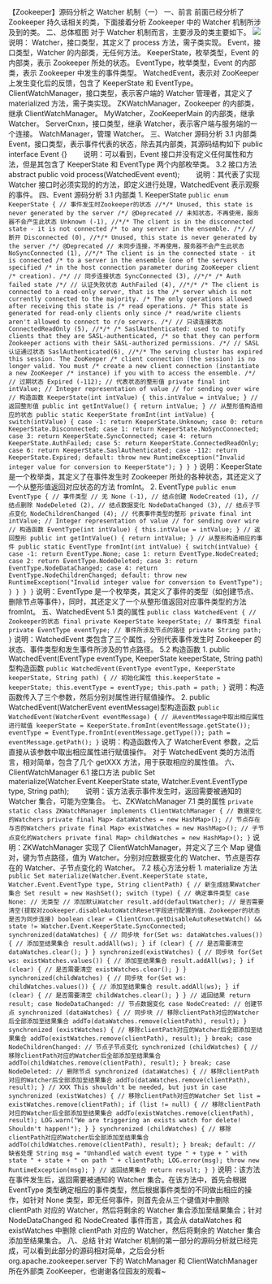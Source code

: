 【Zookeeper】源码分析之 Watcher 机制（一） 一、前言 前面已经分析了 Zookeeper 持久话相关的类，下面接着分析 Zookeeper 中的 Watcher 机制所涉及到的类。 二、总体框图 对于 Watcher 机制而言，主要涉及的类主要如下。 ![](https://images2015.cnblogs.com/blog/616953/201701/616953-20170115160511635-533910072.png) 说明： Watcher，接口类型，其定义了 process 方法，需子类实现。 Event，接口类型，Watcher 的内部类，无任何方法。 KeeperState，枚举类型，Event 的内部类，表示 Zookeeper 所处的状态。 EventType，枚举类型，Event 的内部类，表示 Zookeeper 中发生的事件类型。 WatchedEvent，表示对 ZooKeeper 上发生变化后的反馈，包含了 KeeperState 和 EventType。 ClientWatchManager，接口类型，表示客户端的 Watcher 管理者，其定义了 materialized 方法，需子类实现。 ZKWatchManager，Zookeeper 的内部类，继承 ClientWatchManager。 MyWatcher，ZooKeeperMain 的内部类，继承 Watcher。 ServerCnxn，接口类型，继承 Watcher，表示客户端与服务端的一个连接。 WatchManager，管理 Watcher。 三、Watcher 源码分析 3.1 内部类 Event，接口类型，表示事件代表的状态，除去其内部类，其源码结构如下 public interface Event {} 　　说明：可以看到，Event 接口并没有定义任何属性和方法，但是其包含了 KeeperState 和 EventType 两个内部枚举类。 3.2 接口方法 abstract public void process(WatchedEvent event); 　　说明：其代表了实现 Watcher 接口时必须实现的的方法，即定义进行处理，WatchedEvent 表示观察的事件。 四、Event 源码分析 3.1 内部类 1. KeeperState `public enum KeeperState { // 事件发生时Zookeeper的状态 //*/* Unused, this state is never generated by the server /*/ @Deprecated // 未知状态，不再使用，服务器不会产生此状态 Unknown (-1), //*/* The client is in the disconnected state - it is not connected /* to any server in the ensemble. /*/ // 断开 Disconnected (0), //*/* Unused, this state is never generated by the server /*/ @Deprecated // 未同步连接，不再使用，服务器不会产生此状态 NoSyncConnected (1), //*/* The client is in the connected state - it is connected /* to a server in the ensemble (one of the servers specified /* in the host connection parameter during ZooKeeper client /* creation). /*/ // 同步连接状态 SyncConnected (3), //*/* /* Auth failed state /*/ // 认证失败状态 AuthFailed (4), //*/* /* The client is connected to a read-only server, that is the /* server which is not currently connected to the majority. /* The only operations allowed after receiving this state is /* read operations. /* This state is generated for read-only clients only since /* read/write clients aren't allowed to connect to r/o servers. /*/ // 只读连接状态 ConnectedReadOnly (5), //*/* /* SaslAuthenticated: used to notify clients that they are SASL-authenticated, /* so that they can perform Zookeeper actions with their SASL-authorized permissions. /*/ // SASL认证通过状态 SaslAuthenticated(6), //*/* The serving cluster has expired this session. The ZooKeeper /* client connection (the session) is no longer valid. You must /* create a new client connection (instantiate a new ZooKeeper /* instance) if you with to access the ensemble. /*/ // 过期状态 Expired (-112); // 代表状态的整形值 private final int intValue; // Integer representation of value // for sending over wire // 构造函数 KeeperState(int intValue) { this.intValue = intValue; } // 返回整形值 public int getIntValue() { return intValue; } // 从整形值构造相应的状态 public static KeeperState fromInt(int intValue) { switch(intValue) { case -1: return KeeperState.Unknown; case 0: return KeeperState.Disconnected; case 1: return KeeperState.NoSyncConnected; case 3: return KeeperState.SyncConnected; case 4: return KeeperState.AuthFailed; case 5: return KeeperState.ConnectedReadOnly; case 6: return KeeperState.SaslAuthenticated; case -112: return KeeperState.Expired; default: throw new RuntimeException("Invalid integer value for conversion to KeeperState"); } } }` 说明：KeeperState 是一个枚举类，其定义了在事件发生时 Zookeeper 所处的各种状态，其还定义了一个从整形值返回对应状态的方法 fromInt。 2. EventType `public enum EventType { // 事件类型 // 无 None (-1), // 结点创建 NodeCreated (1), // 结点删除 NodeDeleted (2), // 结点数据变化 NodeDataChanged (3), // 结点子节点变化 NodeChildrenChanged (4); // 代表事件类型的整形 private final int intValue; // Integer representation of value // for sending over wire // 构造函数 EventType(int intValue) { this.intValue = intValue; } // 返回整形 public int getIntValue() { return intValue; } // 从整形构造相应的事件 public static EventType fromInt(int intValue) { switch(intValue) { case -1: return EventType.None; case 1: return EventType.NodeCreated; case 2: return EventType.NodeDeleted; case 3: return EventType.NodeDataChanged; case 4: return EventType.NodeChildrenChanged; default: throw new RuntimeException("Invalid integer value for conversion to EventType"); } } } }` 说明：EventType 是一个枚举类，其定义了事件的类型（如创建节点、删除节点等事件），同时，其还定义了一个从整形值返回对应事件类型的方法 fromInt。 五、WatchedEvent 5.1 类的属性 `public class WatchedEvent { // Zookeeper的状态 final private KeeperState keeperState; // 事件类型 final private EventType eventType; // 事件所涉及节点的路径 private String path; }` 说明：WatchedEvent 类包含了三个属性，分别代表事件发生时 Zookeeper 的状态、事件类型和发生事件所涉及的节点路径。 5.2 构造函数 1. public WatchedEvent(EventType eventType, KeeperState keeperState, String path)型构造函数 `public WatchedEvent(EventType eventType, KeeperState keeperState, String path) { // 初始化属性 this.keeperState = keeperState; this.eventType = eventType; this.path = path; }` 说明：构造函数传入了三个参数，然后分别对属性进行赋值操作。 2. public WatchedEvent(WatcherEvent eventMessage)型构造函数 `public WatchedEvent(WatcherEvent eventMessage) { // 从eventMessage中取出相应属性进行赋值 keeperState = KeeperState.fromInt(eventMessage.getState()); eventType = EventType.fromInt(eventMessage.getType()); path = eventMessage.getPath(); }` 说明：构造函数传入了 WatcherEvent 参数，之后直接从该参数中取出相应属性进行赋值操作。 对于 WatchedEvent 类的方法而言，相对简单，包含了几个 getXXX 方法，用于获取相应的属性值。 六、ClientWatchManager 6.1 接口方法 public Set materialize(Watcher.Event.KeeperState state, Watcher.Event.EventType type, String path); 　　说明：该方法表示事件发生时，返回需要被通知的 Watcher 集合，可能为空集合。 七、ZKWatchManager 7.1 类的属性 `private static class ZKWatchManager implements ClientWatchManager { // 数据变化的Watchers private final Map> dataWatches = new HashMap>(); // 节点存在与否的Watchers private final Map> existWatches = new HashMap>(); // 子节点变化的Watchers private final Map> childWatches = new HashMap>(); }` 说明：ZKWatchManager 实现了 ClientWatchManager，并定义了三个 Map 键值对，键为节点路径，值为 Watcher。分别对应数据变化的 Watcher、节点是否存在的 Watcher、子节点变化的 Watcher。 7.2 核心方法分析 1. materialize 方法 `public Set materialize(Watcher.Event.KeeperState state, Watcher.Event.EventType type, String clientPath) { // 新生成结果Watcher集合 Set result = new HashSet(); switch (type) { // 确定事件类型 case None: // 无类型 // 添加默认Watcher result.add(defaultWatcher); // 是否需要清空(提取对zookeeper.disableAutoWatchReset字段进行配置的值、Zookeeper的状态是否为同步连接) boolean clear = ClientCnxn.getDisableAutoResetWatch() && state != Watcher.Event.KeeperState.SyncConnected; synchronized(dataWatches) { // 同步块 for(Set ws: dataWatches.values()) { // 添加至结果集合 result.addAll(ws); } if (clear) { // 是否需要清空 dataWatches.clear(); } } synchronized(existWatches) { // 同步块 for(Set ws: existWatches.values()) { // 添加至结果集合 result.addAll(ws); } if (clear) { // 是否需要清空 existWatches.clear(); } } synchronized(childWatches) { // 同步块 for(Set ws: childWatches.values()) { // 添加至结果集合 result.addAll(ws); } if (clear) { // 是否需要清空 childWatches.clear(); } } // 返回结果 return result; case NodeDataChanged: // 节点数据变化 case NodeCreated: // 创建节点 synchronized (dataWatches) { // 同步块 // 移除clientPath对应的Watcher后全部添加至结果集合 addTo(dataWatches.remove(clientPath), result); } synchronized (existWatches) { // 移除clientPath对应的Watcher后全部添加至结果集合 addTo(existWatches.remove(clientPath), result); } break; case NodeChildrenChanged: // 节点子节点变化 synchronized (childWatches) { // 移除clientPath对应的Watcher后全部添加至结果集合 addTo(childWatches.remove(clientPath), result); } break; case NodeDeleted: // 删除节点 synchronized (dataWatches) { // 移除clientPath对应的Watcher后全部添加至结果集合 addTo(dataWatches.remove(clientPath), result); } // XXX This shouldn't be needed, but just in case synchronized (existWatches) { // 移除clientPath对应的Watcher Set list = existWatches.remove(clientPath); if (list != null) { // 移除clientPath对应的Watcher后全部添加至结果集合 addTo(existWatches.remove(clientPath), result); LOG.warn("We are triggering an exists watch for delete! Shouldn't happen!"); } } synchronized (childWatches) { // 移除clientPath对应的Watcher后全部添加至结果集合 addTo(childWatches.remove(clientPath), result); } break; default: // 缺省处理 String msg = "Unhandled watch event type " + type + " with state " + state + " on path " + clientPath; LOG.error(msg); throw new RuntimeException(msg); } // 返回结果集合 return result; } }` 说明：该方法在事件发生后，返回需要被通知的 Watcher 集合。在该方法中，首先会根据 EventType 类型确定相应的事件类型，然后根据事件类型的不同做出相应的操作，如针对 None 类型，即无任何事件，则首先会从三个键值对中删除 clientPath 对应的 Watcher，然后将剩余的 Watcher 集合添加至结果集合；针对 NodeDataChanged 和 NodeCreated 事件而言，其会从 dataWatches 和 existWatches 中删除 clientPath 对应的 Watcher，然后将剩余的 Watcher 集合添加至结果集合。 八、总结 针对 Watcher 机制的第一部分的源码分析就已经完成，可以看到此部分的源码相对简单，之后会分析 org.apache.zookeeper.server 下的 WatchManager 和 ClientWatchManager 所在外部类 ZooKeeper，也谢谢各位园友的观看~
